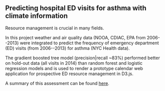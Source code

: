 ## Predicting hospital ED visits for asthma with climate information

Resource management is crucial in many fields.   

In this project weather and air quality data (NOOA, CDIAC, EPA from 2006--2013) were integrated to predict the frequency of emergency department (ED) visits (from 2006--2013) for asthma (NYC Health data).   

The gradient boosted tree model (precision|recall ~83%) performed better on hold-out data (all visits in 2014) than random forest and logistic regression models and is used to render a prototype calendar web application for prospective ED resource management in D3.js.   

A summary of this assessment can be found [here](https://github.com/hengrumay/predictEDvists/blob/master/docs/MayMerkle-Tan_predictEDvisit_updated.pdf).
